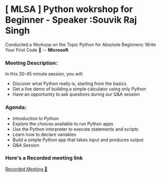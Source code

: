 # [ MLSA ] Python wokrshop for Beginner - Speaker :Souvik Raj Singh

Conducted a Worksop on the Topic Python for Absolute Beginners: Write Your First Code 🐍 -- **Microsoft**




### Meeting Description: ###

In this 30-45 minute session, you will:

* Discover what Python really is, starting from the basics
* Get a live demo of building a simple calculator using only Python
* Have an opportunity to ask questions during our Q&A session


 ### Agenda: ### 

* Introduction to Python
* Explore the choices available to run Python apps
* Use the Python interpreter to execute statements and scripts
* Learn how to declare variables
* Build a simple Python app that takes input and produces output
* Q&A Session

### Here's a Recorded meeting link ### 

[Recorded Meeting 🚀](https://stdntpartners.sharepoint.com/:v:/s/MSPOpen2/ET90sUWmkBROgokmD_DqTGwB8NiEbYY7sSvNdOvYRZyrDA?e=5NbEVo&nav=eyJyZWZlcnJhbEluZm8iOnsicmVmZXJyYWxBcHAiOiJTdHJlYW1XZWJBcHAiLCJyZWZlcnJhbFZpZXciOiJTaGFyZURpYWxvZy1MaW5rIiwicmVmZXJyYWxBcHBQbGF0Zm9ybSI6IldlYiIsInJlZmVycmFsTW9kZSI6InZpZXcifX0%3D)

